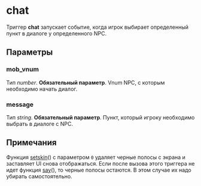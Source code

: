 # chat
Триггер **chat** запускает событие, когда игрок выбирает определенный пункт в диалоге у определенного NPC.

## Параметры
### mob_vnum
Тип *number*. **Обязательный параметр**. Vnum NPC, с которым необходимо начать диалог.

### message
Тип *string*. **Обязательный параметр**. Пункт, который игроку необходимо выбрать в диалоге с NPC.

## Примечания
Функция [setskin](../global/setskin.md)() с параметром `0` удаляет черные полосы с экрана и заставляет UI снова отображаться. Если после вызова этого триггера не идет функция [say](../global/say.md)(), то черные полосы остаются. В этом случае их надо убирать самостоятельно.